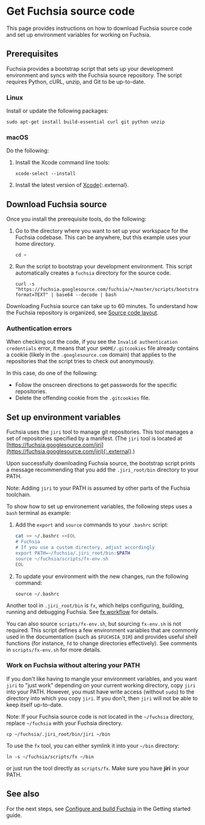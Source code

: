 # Get Fuchsia source code

This page provides instructions on how to download Fuchsia source code and
set up environment variables for working on Fuchsia.

## Prerequisites

Fuchsia provides a bootstrap script that sets up your development environment
and syncs with the Fuchsia source repository. The script requires
Python, cURL, unzip, and Git to be up-to-date.

### Linux

Install or update the following packages:

```posix-terminal
sudo apt-get install build-essential curl git python unzip
```

### macOS

Do the following:

1.  Install the Xcode command line tools:

    ```posix-terminal
    xcode-select --install
    ```

1.  Install the latest version of
    [Xcode](https://developer.apple.com/xcode/){:.external}.

## Download Fuchsia source

Once you install the prerequisite tools, do the following:

 1. Go to the directory where you want to set up your workspace for the Fuchsia
    codebase. This can be anywhere, but this example uses your home directory.

    ```posix-terminal
    cd ~
    ```

 1. Run the script to bootstrap your development environment. This script
    automatically creates a `fuchsia` directory for the source code.

    ```posix-terminal
    curl -s "https://fuchsia.googlesource.com/fuchsia/+/master/scripts/bootstrap?format=TEXT" | base64 --decode | bash
    ```

Downloading Fuchsia source can take up to 60 minutes. To understand how the Fuchsia repository is organized,
see [Source code layout](/docs/concepts/source_code/layout.md).

### Authentication errors

When checking out the code, if you see the `Invalid
authentication credentials` error, it means that your
`$HOME/.gitcookies` file already contains a cookie
(likely in the `.googlesource.com` domain) that applies to
the repositories that the script tries to check out anonymously.

In this case, do one of the following:

*  Follow the onscreen directions to get passwords for the specific
   repositories.
*  Delete the offending cookie from the `.gitcookies` file.

## Set up environment variables

Fuchsia uses the `jiri` tool to manage git repositories. This tool manages
a set of repositories specified by a manifest. (The `jiri` tool is located at
[https://fuchsia.googlesource.com/jiri](https://fuchsia.googlesource.com/jiri){:.external}.)

Upon successfully downloading Fuchsia source, the bootstrap script prints
a message recommending that you add the `.jiri_root/bin` directory to
your PATH.

Note: Adding `jiri` to your PATH is assumed by
other parts of the Fuchsia toolchain.

To show how to set up environement variables, the following steps uses
a `bash` terminal as example:

1. Add the `export` and `source` commands to your `.bashrc` script:

   ```sh
   cat >> ~/.bashrc <<EOL
   # Fuchsia
   # If you use a custom directory, adjust accordingly
   export PATH=~/fuchsia/.jiri_root/bin:$PATH
   source ~/fuchsia/scripts/fx-env.sh
   EOL
   ```
1. To update your environment with the new changes, run the following command:

   ```posix-terminal
   source ~/.bashrc
   ```


Another tool in `.jiri_root/bin` is `fx`, which helps configuring, building,
running and debugging Fuchsia. See [fx workflow](/docs/development/build/fx.md) for details.

You can also source `scripts/fx-env.sh`, but sourcing `fx-env.sh` is not
required. This script defines a few environment variables that are commonly used in the
documentation (such as `$FUCHSIA_DIR`) and provides useful shell functions (for
instance, `fd` to change directories effectively). See comments in
`scripts/fx-env.sh` for more details.

### Work on Fuchsia without altering your PATH

If you don't like having to mangle your environment variables, and you want
`jiri` to "just work" depending on your current working directory, copy
`jiri` into your PATH.  However, you must have write access (without `sudo`)
to the directory into which you copy `jiri`. If you don't, then `jiri`
will not be able to keep itself up-to-date.

Note: If your Fuchsia source code is not located in the `~/fuchsia` directory,
replace `~/fuchsia` with your Fuchsia directory.

```posix-terminal
cp ~/fuchsia/.jiri_root/bin/jiri ~/bin
```

To use the `fx` tool, you can either symlink it into your `~/bin` directory:

```posix-terminal
ln -s ~/fuchsia/scripts/fx ~/bin
```

or just run the tool directly as `scripts/fx`. Make sure you have **jiri** in
your PATH.

## See also

For the next steps, see [Configure and build Fuchsia](/docs/getting_started.md#configure-and-build-fuchsia) in
the Getting started guide.

